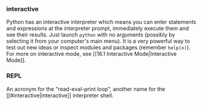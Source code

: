 ### interactive
Python has an interactive interpreter which means you can enter statements and expressions at the interpreter prompt, immediately execute them and see their results. Just launch `python` with no arguments (possibly by selecting it from your computer's main menu). It is a very powerful way to test out new ideas or inspect modules and packages (remember `help(x)`). For more on interactive mode, see [[16.1 Interactive Mode|Interactive Mode]]. 
### REPL
An acronym for the "read-eval-print loop", another name for the [[#interactive|interactive]] interpreter shell.